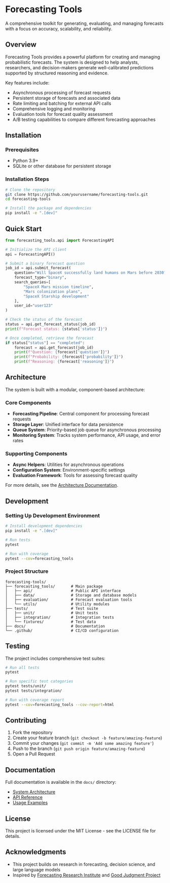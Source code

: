 # Forecasting Tools

A comprehensive toolkit for generating, evaluating, and managing forecasts with a focus on accuracy, scalability, and reliability.

## Overview

Forecasting Tools provides a powerful platform for creating and managing probabilistic forecasts. The system is designed to help analysts, researchers, and decision-makers generate well-calibrated predictions supported by structured reasoning and evidence.

Key features include:
- Asynchronous processing of forecast requests
- Persistent storage of forecasts and associated data
- Rate limiting and batching for external API calls
- Comprehensive logging and monitoring
- Evaluation tools for forecast quality assessment
- A/B testing capabilities to compare different forecasting approaches

## Installation

### Prerequisites
- Python 3.9+
- SQLite or other database for persistent storage

### Installation Steps

```bash
# Clone the repository
git clone https://github.com/yourusername/forecasting-tools.git
cd forecasting-tools

# Install the package and dependencies
pip install -e ".[dev]"
```

## Quick Start

```python
from forecasting_tools.api import ForecastingAPI

# Initialize the API client
api = ForecastingAPI()

# Submit a binary forecast question
job_id = api.submit_forecast(
    question="Will SpaceX successfully land humans on Mars before 2030?",
    forecast_type="binary",
    search_queries=[
        "SpaceX Mars mission timeline",
        "Mars colonization plans",
        "SpaceX Starship development"
    ],
    user_id="user123"
)

# Check the status of the forecast
status = api.get_forecast_status(job_id)
print(f"Forecast status: {status['status']}")

# Once completed, retrieve the forecast
if status["status"] == "completed":
    forecast = api.get_forecast(job_id)
    print(f"Question: {forecast['question']}")
    print(f"Probability: {forecast['probability']}")
    print(f"Reasoning: {forecast['reasoning']}")
```

## Architecture

The system is built with a modular, component-based architecture:

### Core Components

- **Forecasting Pipeline**: Central component for processing forecast requests
- **Storage Layer**: Unified interface for data persistence 
- **Queue System**: Priority-based job queue for asynchronous processing
- **Monitoring System**: Tracks system performance, API usage, and error rates

### Supporting Components

- **Async Helpers**: Utilities for asynchronous operations
- **Configuration System**: Environment-specific settings
- **Evaluation Framework**: Tools for assessing forecast quality

For more details, see the [Architecture Documentation](docs/architecture/system_overview.md).

## Development

### Setting Up Development Environment

```bash
# Install development dependencies
pip install -e ".[dev]"

# Run tests
pytest

# Run with coverage
pytest --cov=forecasting_tools
```

### Project Structure

```
forecasting-tools/
├── forecasting_tools/       # Main package
│   ├── api/                 # Public API interface
│   ├── data/                # Storage and database models
│   ├── evaluation/          # Forecast evaluation tools
│   └── utils/               # Utility modules
├── tests/                   # Test suite
│   ├── unit/                # Unit tests
│   ├── integration/         # Integration tests
│   └── fixtures/            # Test data
├── docs/                    # Documentation
└── .github/                 # CI/CD configuration
```

## Testing

The project includes comprehensive test suites:

```bash
# Run all tests
pytest

# Run specific test categories
pytest tests/unit/
pytest tests/integration/

# Run with coverage report
pytest --cov=forecasting_tools --cov-report=html
```

## Contributing

1. Fork the repository
2. Create your feature branch (`git checkout -b feature/amazing-feature`)
3. Commit your changes (`git commit -m 'Add some amazing feature'`)
4. Push to the branch (`git push origin feature/amazing-feature`)
5. Open a Pull Request

## Documentation

Full documentation is available in the `docs/` directory:

- [System Architecture](docs/architecture/system_overview.md)
- [API Reference](docs/api/api_reference.md)
- [Usage Examples](docs/examples/basic_usage.md)

## License

This project is licensed under the MIT License - see the LICENSE file for details.

## Acknowledgments

- This project builds on research in forecasting, decision science, and large language models
- Inspired by [Forecasting Research Institute](https://forecastingresearch.org/) and [Good Judgment Project](https://goodjudgment.com/) 